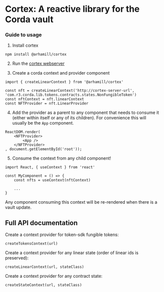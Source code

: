 # Cortex: A reactive library for the Corda vault

### Guide to usage

1. Install cortex

```
npm install @arhamill/cortex
```

2. Run the [cortex webserver](https://github.com/arhamill/cortex-server)

3. Create a corda context and provider component
```
import { createLinearContext } from '@arhamill/cortex'

const nft = createLinearContext('http://cortex-server-url', 'com.r3.corda.lib.tokens.contracts.states.NonFungibleToken')
const nftContext = nft.linearContext
const NFTProvider = nft.LinearProvider
```

4. Add the provider as a parent to any component that needs to consume it (either within itself or any of its children). For convenience this will usually be the `App` component.

```
ReactDOM.render(
    <NFTProvider>
        <App />
    </NFTProvider>
, document.getElementById('root'));
```

5. Consume the context from any child component!

```
import React, { useContext } from 'react'

const MyComponent = () => {
    const nfts = useContext(nftContext)

    ...
}
```

Any component consuming this context will be re-rendered when there is a vault update.

## Full API documentation

Create a context provider for token-sdk fungible tokens:
```
createTokensContext(url)
```

Create a context provider for any linear state (order of linear ids is preserved):
```
createLinearContext(url, stateClass)
```

Create a context provider for any contract state:
```
createStateContext(url, stateClass)
```